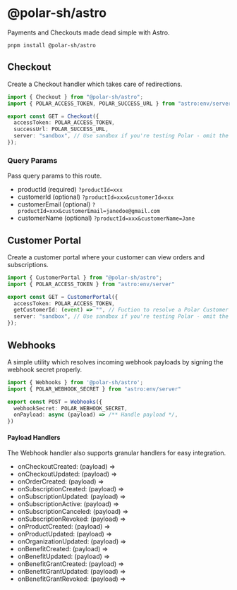 # @polar-sh/astro

Payments and Checkouts made dead simple with Astro.

`pnpm install @polar-sh/astro`

## Checkout

Create a Checkout handler which takes care of redirections.

```typescript
import { Checkout } from "@polar-sh/astro";
import { POLAR_ACCESS_TOKEN, POLAR_SUCCESS_URL } from "astro:env/server"

export const GET = Checkout({
  accessToken: POLAR_ACCESS_TOKEN,
  successUrl: POLAR_SUCCESS_URL,
  server: "sandbox", // Use sandbox if you're testing Polar - omit the parameter or pass 'production' otherwise
});
```

### Query Params

Pass query params to this route.

- productId (required) `?productId=xxx`
- customerId (optional) `?productId=xxx&customerId=xxx`
- customerEmail (optional) `?productId=xxx&customerEmail=janedoe@gmail.com`
- customerName (optional) `?productId=xxx&customerName=Jane`

## Customer Portal

Create a customer portal where your customer can view orders and subscriptions.

```typescript
import { CustomerPortal } from "@polar-sh/astro";
import { POLAR_ACCESS_TOKEN } from "astro:env/server"

export const GET = CustomerPortal({
  accessToken: POLAR_ACCESS_TOKEN,
  getCustomerId: (event) => "", // Fuction to resolve a Polar Customer ID
  server: "sandbox", // Use sandbox if you're testing Polar - omit the parameter or pass 'production' otherwise
});
```

## Webhooks

A simple utility which resolves incoming webhook payloads by signing the webhook secret properly.

```typescript
import { Webhooks } from '@polar-sh/astro';
import { POLAR_WEBHOOK_SECRET } from "astro:env/server"

export const POST = Webhooks({
  webhookSecret: POLAR_WEBHOOK_SECRET,
  onPayload: async (payload) => /** Handle payload */,
})
```

#### Payload Handlers

The Webhook handler also supports granular handlers for easy integration.

- onCheckoutCreated: (payload) => 
- onCheckoutUpdated: (payload) => 
- onOrderCreated: (payload) => 
- onSubscriptionCreated: (payload) => 
- onSubscriptionUpdated: (payload) => 
- onSubscriptionActive: (payload) => 
- onSubscriptionCanceled: (payload) => 
- onSubscriptionRevoked: (payload) => 
- onProductCreated: (payload) => 
- onProductUpdated: (payload) => 
- onOrganizationUpdated: (payload) => 
- onBenefitCreated: (payload) => 
- onBenefitUpdated: (payload) => 
- onBenefitGrantCreated: (payload) => 
- onBenefitGrantUpdated: (payload) => 
- onBenefitGrantRevoked: (payload) => 
